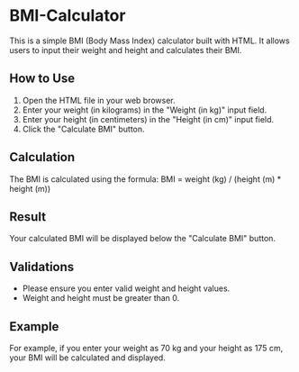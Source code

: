 # BMI-Calculator

This is a simple BMI (Body Mass Index) calculator built with HTML. It allows users to input their weight and height and calculates their BMI. 

## How to Use

1. Open the HTML file in your web browser.
2. Enter your weight (in kilograms) in the "Weight (in kg)" input field.
3. Enter your height (in centimeters) in the "Height (in cm)" input field.
4. Click the "Calculate BMI" button.

## Calculation

The BMI is calculated using the formula: BMI = weight (kg) / (height (m) * height (m))

## Result

Your calculated BMI will be displayed below the "Calculate BMI" button.

## Validations

- Please ensure you enter valid weight and height values.
- Weight and height must be greater than 0.

## Example

For example, if you enter your weight as 70 kg and your height as 175 cm, your BMI will be calculated and displayed.

